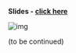 __Slides - [click here](https://github.com/yandexdataschool/nlp_course/blob/master/resources/slides/nlp18_11_dialogue_systems.pdf)__

![img](https://raw.githubusercontent.com/yandexdataschool/nlp_course/master/resources/gifs/task_oriented_dialog_systems.gif)

(to be continued)
